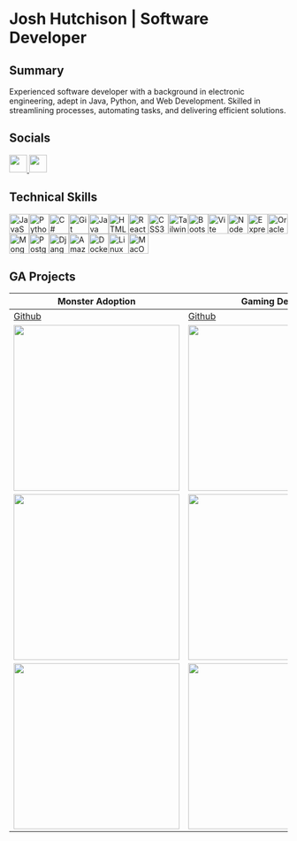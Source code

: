 # Josh Hutchison | Software Developer





## Summary

Experienced software developer with a background in electronic engineering, adept in Java, Python, and Web Development. Skilled in streamlining processes, automating tasks, and delivering efficient solutions.

## Socials

<p align="left"> 
  <a href="https://www.github.com/joshhutchison" target="_blank" rel="noreferrer"> <picture> <source media="(prefers-color-scheme: dark)" srcset="https://raw.githubusercontent.com/danielcranney/readme-generator/main/public/icons/socials/github-dark.svg" /> <source media="(prefers-color-scheme: light)" srcset="https://raw.githubusercontent.com/danielcranney/readme-generator/main/public/icons/socials/github.svg" /> <img src="https://raw.githubusercontent.com/danielcranney/readme-generator/main/public/icons/socials/github.svg" width="32" height="32" /> </picture> </a> <a href="https://www.linkedin.com/in/josh-g-hutchison" target="_blank" rel="noreferrer"> <picture> <source media="(prefers-color-scheme: dark)" srcset="https://raw.githubusercontent.com/danielcranney/readme-generator/main/public/icons/socials/linkedin-dark.svg" /> <source media="(prefers-color-scheme: light)" srcset="https://raw.githubusercontent.com/danielcranney/readme-generator/main/public/icons/socials/linkedin.svg" /> <img src="https://raw.githubusercontent.com/danielcranney/readme-generator/main/public/icons/socials/linkedin.svg" width="32" height="32" /> </picture> </a></p>

## Technical Skills
<p align="left">
<a href="https://developer.mozilla.org/en-US/docs/Web/JavaScript" target="_blank" rel="noreferrer"><img src="https://raw.githubusercontent.com/danielcranney/readme-generator/main/public/icons/skills/javascript-colored.svg" width="36" height="36" alt="JavaScript" /></a><a href="https://www.python.org/" target="_blank" rel="noreferrer"><img src="https://raw.githubusercontent.com/danielcranney/readme-generator/main/public/icons/skills/python-colored.svg" width="36" height="36" alt="Python" /></a><a href="https://docs.microsoft.com/en-us/dotnet/csharp/" target="_blank" rel="noreferrer"><img src="https://raw.githubusercontent.com/danielcranney/readme-generator/main/public/icons/skills/csharp-colored.svg" width="36" height="36" alt="C#" /></a><a href="https://git-scm.com/" target="_blank" rel="noreferrer"><img src="https://raw.githubusercontent.com/danielcranney/readme-generator/main/public/icons/skills/git-colored.svg" width="36" height="36" alt="Git" /></a><a href="https://www.oracle.com/java/" target="_blank" rel="noreferrer"><img src="https://raw.githubusercontent.com/danielcranney/readme-generator/main/public/icons/skills/java-colored.svg" width="36" height="36" alt="Java" /></a><a href="https://developer.mozilla.org/en-US/docs/Glossary/HTML5" target="_blank" rel="noreferrer"><img src="https://raw.githubusercontent.com/danielcranney/readme-generator/main/public/icons/skills/html5-colored.svg" width="36" height="36" alt="HTML5" /></a><a href="https://reactjs.org/" target="_blank" rel="noreferrer"><img src="https://raw.githubusercontent.com/danielcranney/readme-generator/main/public/icons/skills/react-colored.svg" width="36" height="36" alt="React" /></a><a href="https://www.w3.org/TR/CSS/#css" target="_blank" rel="noreferrer"><img src="https://raw.githubusercontent.com/danielcranney/readme-generator/main/public/icons/skills/css3-colored.svg" width="36" height="36" alt="CSS3" /></a><a href="https://tailwindcss.com/" target="_blank" rel="noreferrer"><img src="https://raw.githubusercontent.com/danielcranney/readme-generator/main/public/icons/skills/tailwindcss-colored.svg" width="36" height="36" alt="TailwindCSS" /></a><a href="https://getbootstrap.com/" target="_blank" rel="noreferrer"><img src="https://raw.githubusercontent.com/danielcranney/readme-generator/main/public/icons/skills/bootstrap-colored.svg" width="36" height="36" alt="Bootstrap" /></a><a href="https://vitejs.dev/" target="_blank" rel="noreferrer"><img src="https://raw.githubusercontent.com/danielcranney/readme-generator/main/public/icons/skills/vite-colored.svg" width="36" height="36" alt="Vite" /></a><a href="https://nodejs.org/en/" target="_blank" rel="noreferrer"><img src="https://raw.githubusercontent.com/danielcranney/readme-generator/main/public/icons/skills/nodejs-colored.svg" width="36" height="36" alt="NodeJS" /></a><a href="https://expressjs.com/" target="_blank" rel="noreferrer"><img src="https://raw.githubusercontent.com/danielcranney/readme-generator/main/public/icons/skills/express.svg" width="36" height="36" alt="Express" /></a><a href="https://www.oracle.com/uk/index.html" target="_blank" rel="noreferrer"><img src="https://raw.githubusercontent.com/danielcranney/readme-generator/main/public/icons/skills/oracle-colored.svg" width="36" height="36" alt="Oracle" /></a><a href="https://www.mongodb.com/" target="_blank" rel="noreferrer"><img src="https://raw.githubusercontent.com/danielcranney/readme-generator/main/public/icons/skills/mongodb-colored.svg" width="36" height="36" alt="MongoDB" /></a><a href="https://www.postgresql.org/" target="_blank" rel="noreferrer"><img src="https://raw.githubusercontent.com/danielcranney/readme-generator/main/public/icons/skills/postgresql-colored.svg" width="36" height="36" alt="PostgreSQL" /></a><a href="https://www.djangoproject.com/" target="_blank" rel="noreferrer"><img src="https://raw.githubusercontent.com/danielcranney/readme-generator/main/public/icons/skills/django-colored.svg" width="36" height="36" alt="Django" /></a><a href="https://aws.amazon.com" target="_blank" rel="noreferrer"><img src="https://raw.githubusercontent.com/danielcranney/readme-generator/main/public/icons/skills/aws-colored.svg" width="36" height="36" alt="Amazon Web Services" /></a><a href="https://www.docker.com/" target="_blank" rel="noreferrer"><img src="https://raw.githubusercontent.com/danielcranney/readme-generator/main/public/icons/skills/docker-colored.svg" width="36" height="36" alt="Docker" /></a><a href="https://www.linux.org" target="_blank" rel="noreferrer"><img src="https://raw.githubusercontent.com/danielcranney/readme-generator/main/public/icons/skills/linux-colored.svg" width="36" height="36" alt="Linux" /></a><a href="https://apple.com" target="_blank" rel="noreferrer"><img src="https://raw.githubusercontent.com/danielcranney/readme-generator/main/public/icons/skills/macos-colored.svg" width="36" height="36" alt="MacOS" /></a>
</p>




## GA Projects

| Monster Adoption       | Gaming Deals       | MERN Pizza Haus       |    Jedi Game    |
|-----------------------|-----------------------|-----------------------|-----------------------|
| <a href="https://github.com/JoshHutchison/MonsterAdoption">Github</a><span>&nbsp;&nbsp;</span>  | <a href="https://github.com/JoshHutchison/GamingDeals">Github</a><span>&nbsp;&nbsp;</span>| <a href="https://github.com/JoshHutchison/Pizza-HAUS">Github</a><span>&nbsp;&nbsp;</span><a href="https://pizzahaus.netlify.app/">Live</a>|  <a href="https://github.com/JoshHutchison/Jedi-survival">Github</a><span>&nbsp;&nbsp;</span><a href="https://jedi-survive.surge.sh/">Live</a>|
| <img src="https://github.com/JoshHutchison/JoshHutchison/assets/47956394/d2269495-6cc1-4e02-999b-16234bfd20e0" width=300> | <img src="https://github.com/JoshHutchison/JoshHutchison/assets/47956394/d9b59615-fcb5-4ad6-b788-fda1acee83f8" width=300> | <img src="https://github.com/JoshHutchison/JoshHutchison/assets/47956394/8011d9bf-d00a-47f5-9e91-602adfc848ab" width=300> |   <img src="https://github.com/JoshHutchison/JoshHutchison/assets/47956394/ad8666d4-3f31-47f4-ad5c-8f62c7cfed1f" width=300 height=100>|
| <img src="https://github.com/JoshHutchison/JoshHutchison/assets/47956394/72957f74-7a0e-42be-868a-22a7990f509b" width=300> | <img src="https://github.com/JoshHutchison/JoshHutchison/assets/47956394/748a1a77-e17d-4df5-9e6d-97766781f960" width=300> | <img src="https://github.com/JoshHutchison/JoshHutchison/assets/47956394/bfcc5e1d-1e57-4590-a8a2-c23e64bc0ab8" width=300> |  |
| <img src="https://github.com/JoshHutchison/JoshHutchison/assets/47956394/58b98f81-be07-4170-9b9f-352c20fd49b8" width=300> | <img src="https://github.com/JoshHutchison/JoshHutchison/assets/47956394/e9640fcc-480a-43ad-b16e-2b28d0957e5b" width=300> | <img src="https://github.com/JoshHutchison/JoshHutchison/assets/47956394/000e5be7-aeaf-4a10-881b-b6ae1866f276" width=300> |  |
